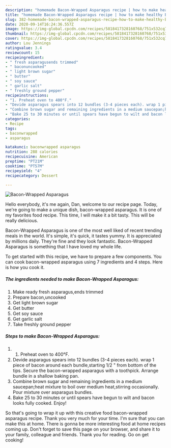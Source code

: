 ```yaml
---
description: "homemade Bacon-Wrapped Asparagus recipe | how to make healthy Bacon-Wrapped Asparagus"
title: "homemade Bacon-Wrapped Asparagus recipe | how to make healthy Bacon-Wrapped Asparagus"
slug: 382-homemade-bacon-wrapped-asparagus-recipe-how-to-make-healthy-bacon-wrapped-asparagus
date: 2020-09-14T16:24:36.557Z
image: https://img-global.cpcdn.com/recipes/5818417328160768/751x532cq70/bacon-wrapped-asparagus-recipe-main-photo.jpg
thumbnail: https://img-global.cpcdn.com/recipes/5818417328160768/751x532cq70/bacon-wrapped-asparagus-recipe-main-photo.jpg
cover: https://img-global.cpcdn.com/recipes/5818417328160768/751x532cq70/bacon-wrapped-asparagus-recipe-main-photo.jpg
author: Lou Jennings
ratingvalue: 3.4
reviewcount: 15
recipeingredient:
- " fresh asparagusends trimmed"
- " baconuncooked"
- " light brown sugar"
- " butter"
- " soy sauce"
- " garlic salt"
- " freshly ground pepper"
recipeinstructions:
- "1. Preheat oven to 400°F."
- "Devide asparagus spears into 12 bundles (3-4 pieces each). wrap 1 piece of bacon around each bundle,starting 1/2 &#34; from bottom of the tips. Secure the bacon-wrapped asparagus with a toothpick. Arrange bundle in a shallow baking pan."
- "Combine brown sugar and remaining ingredients in a medium saucepan;heat mixture to boil over medium heat,stirring occasionally. Pour mixture over asparagus bundles."
- "Bake 25 to 30 minutes or until spears have begun to wilt and bacon looks fully cooked. Enjoy!"
categories:
- Recipe
tags:
- baconwrapped
- asparagus

katakunci: baconwrapped asparagus 
nutrition: 288 calories
recipecuisine: American
preptime: "PT21M"
cooktime: "PT57M"
recipeyield: "4"
recipecategory: Dessert

---
```



![Bacon-Wrapped Asparagus](https://img-global.cpcdn.com/recipes/5818417328160768/751x532cq70/bacon-wrapped-asparagus-recipe-main-photo.jpg)

Hello everybody, it's me again, Dan, welcome to our recipe page. Today, we're going to make a unique dish, bacon-wrapped asparagus. It is one of my favorites food recipe. This time, I will make it a bit tasty. This will be really delicious.



Bacon-Wrapped Asparagus is one of the most well liked of recent trending meals in the world. It's simple, it's quick, it tastes yummy. It is appreciated by millions daily. They're fine and they look fantastic. Bacon-Wrapped Asparagus is something that I have loved my whole life.


To get started with this recipe, we have to prepare a few components. You can cook bacon-wrapped asparagus using 7 ingredients and 4 steps. Here is how you cook it.

<!--inarticleads1-->

##### The ingredients needed to make Bacon-Wrapped Asparagus:

1. Make ready  fresh asparagus,ends trimmed
1. Prepare  bacon,uncooked
1. Get  light brown sugar
1. Get  butter
1. Get  soy sauce
1. Get  garlic salt
1. Take  freshly ground pepper




<!--inarticleads2-->

##### Steps to make Bacon-Wrapped Asparagus:

1. 1. Preheat oven to 400°F.
1. Devide asparagus spears into 12 bundles (3-4 pieces each). wrap 1 piece of bacon around each bundle,starting 1/2 &#34; from bottom of the tips. Secure the bacon-wrapped asparagus with a toothpick. Arrange bundle in a shallow baking pan.
1. Combine brown sugar and remaining ingredients in a medium saucepan;heat mixture to boil over medium heat,stirring occasionally. Pour mixture over asparagus bundles.
1. Bake 25 to 30 minutes or until spears have begun to wilt and bacon looks fully cooked. Enjoy!




So that's going to wrap it up with this creative food bacon-wrapped asparagus recipe. Thank you very much for your time. I'm sure that you can make this at home. There is gonna be more interesting food at home recipes coming up. Don't forget to save this page on your browser, and share it to your family, colleague and friends. Thank you for reading. Go on get cooking!
